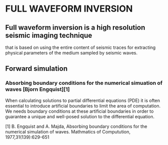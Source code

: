# FULL WAVEFORM INVERSION

##  Full waveform inversion is a high resolution seismic imaging technique 
that is based on using the entire content of seismic traces for extracting
physical parameters of the medium sampled by seismic waves.

## Forward simulation
### Absorbing boundary conditions for the numerical simuation of waves [Bjorn Engquist][1]

When calculating solutions to partial differential equations (PDE) it is often
essential to introduce artificial boundaries to limit the area of computation.
We needs boundary conditions at these artificial boundaries in order to guarantee
a unique and well-posed solution to the differential equation.



[1] B. Engquist and A. Majda, Absorbing boundary conditions for the numerical
simulation of waves. Mathmatics of Computution, 1977,31(139):629-651

